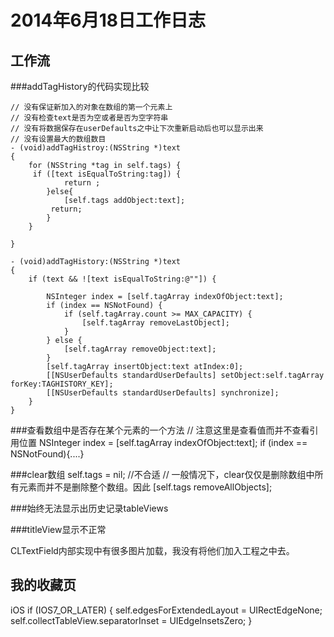 # 2014年6月18日工作日志

## 工作流

###addTagHistory的代码实现比较

	// 没有保证新加入的对象在数组的第一个元素上
	// 没有检查text是否为空或者是否为空字符串
	// 没有将数据保存在userDefaults之中让下次重新启动后也可以显示出来
	// 没有设置最大的数组数目
	- (void)addTagHistroy:(NSString *)text
	{
   		for (NSString *tag in self.tags) {
       	 if ([text isEqualToString:tag]) {
            	return ;
        	}else{
            	[self.tags addObject:text];
           	 return;
        	}
    	}

	}

	- (void)addTagHistory:(NSString *)text
	{
	    if (text && ![text isEqualToString:@""]) {
	        
	        NSInteger index = [self.tagArray indexOfObject:text];
	        if (index == NSNotFound) {
	            if (self.tagArray.count >= MAX_CAPACITY) {
	                [self.tagArray removeLastObject];
	            }
	        } else {
	            [self.tagArray removeObject:text];
	        }
	        [self.tagArray insertObject:text atIndex:0];
	        [[NSUserDefaults standardUserDefaults] setObject:self.tagArray forKey:TAGHISTORY_KEY];
	        [[NSUserDefaults standardUserDefaults] synchronize];
	    }
	}

###查看数组中是否存在某个元素的一个方法
	// 注意这里是查看值而并不查看引用位置
	NSInteger index = [self.tagArray indexOfObject:text];
	if (index == NSNotFound){....}

###clear数组
	self.tags = nil; //不合适
	// 一般情况下，clear仅仅是删除数组中所有元素而并不是删除整个数组。因此
	[self.tags removeAllObjects];

###始终无法显示出历史记录tableViews


###titleView显示不正常

CLTextField内部实现中有很多图片加载，我没有将他们加入工程之中去。

## 我的收藏页

iOS
	if (IOS7_OR_LATER) {
	        self.edgesForExtendedLayout = UIRectEdgeNone;
	        self.collectTableView.separatorInset = UIEdgeInsetsZero;
	}





















































